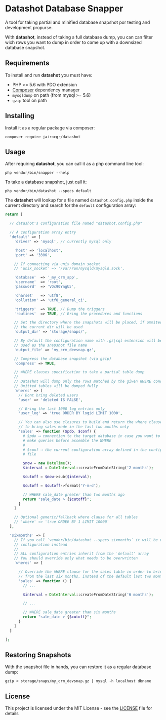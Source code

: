 # Datashot Database Snapper

A tool for taking partial and minified database snapshot por testing and
development propurse.

With **datashot**, instead of taking a full database dump, you can can filter
wich rows you want to dump in order to come up with a downsized database
snapshot.

## Requirements

To install and run **datashot** you must have:

 * PHP >= 5.6 with PDO extension
 * [Composer](https://getcomposer.org/) dependency manager
 * `mysqldump` on path (from mysql >= 5.6)
 * `gzip` tool on path

## Installing

Install it as a regular package via composer:

    composer require jairocgr/datashot

## Usage

After requiring **datashot**, you can call it as a php command line tool:

    php vendor/bin/snapper --help

To take a database snapshot, just call it:

    php vendor/bin/datashot --specs default

The **datashot** will lookup for a file named `datashot.config.php` inside the
current directory and search for the `default` configuration array:

```php
return [

  // datashot's configuration file named "datashot.config.php"

  // A configuration array entry
  'default' => [
    'driver' => 'mysql', // currently mysql only

    'host' => 'localhost',
    'port' => '3306',

    // If connecting via unix domain socket
    // 'unix_socket' => '/var/run/mysqld/mysqld.sock',

    'database'  => '_my_crm_app',
    'username'  => 'root',
    'password'  => 'VOc90YngU5',

    'charset'   => 'utf8',
    'collation' => 'utf8_general_ci',

    'triggers'  => TRUE, // Dump the triggers
    'routines'  => TRUE, // Bring the procedures and functions

    // Set the directory where the snapshots will be placed, if ommited
    // the current dir will be used
    'output_dir' => 'storage/snaps/',

    // By default the configuration name with .gz|sql extension will be
    // used as the snapshot file name
    'output_file' => 'my_crm_devsnap.gz',

    // Compress the database snapshot (via gzip)
    'compress' => TRUE,

    // WHERE clauses specification to take a partial table dump
    //
    // Datashot will dump only the rows matched by the given WHERE condition
    // Omitted tables will be dumped fully
    'wheres' => [
      // Dont bring deleted users
      'user' => 'deleted IS FALSE',

      // Bring the last 1000 log entries only
      'user_log' => 'true ORDER BY logid LIMIT 1000',

      // You can also use closures to build and return the where clause
      // to bring sales made in the last two months only
      'sales' => function ($pdo, $conf) {
        # $pdo ⟶ connection to the target database in case you want to
        # make queries before assemble the WHERE
        #
        # $conf ⟶ the current configuration array defined in the configuration
        # file

        $now = new DateTime();
        $interval = DateInterval::createFromDateString('2 months');

        $cutoff = $now->sub($interval);

        $cutoff = $cutoff->format('Y-m-d');

        // WHERE sale_date greater than two months ago
        return "sale_date > {$cutoff}";
      }
    ]

    // Optional generic/fallback where clause for all tables
    // 'where' => 'true ORDER BY 1 LIMIT 10000'
  ],

  'sixmonths' => [
    // If you call `vendor/bin/datashot --specs sixmonths` it will be using this
    // configuration instead
    //
    // ALL configuration entries inherit from the 'default' array
    // You should override only what needs to be overwritten
    'wheres' => [

      // Override the WHERE clause for the sales table in order to bring sales
      // from the last six months, instead of the default last two months
      'sales' => function () {
        // ...

        $interval = DateInterval::createFromDateString('6 months');

        // ...

        // WHERE sale_date greater than six months
        return "sale_date > {$cutoff}";
      }
    ]
  ]

];
```

## Restoring Snapshots

With the snapshot file in hands, you can restore it as a regular database dump:

```
gzip < storage/snaps/my_crm_devsnap.gz | mysql -h localhost dbname
```

## License

This project is licensed under the MIT License - see the
[LICENSE](LICENSE) file for details
